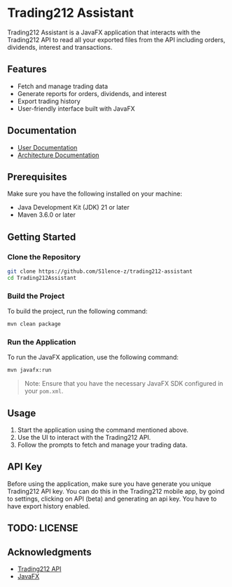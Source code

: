 # Trading212 Assistant

Trading212 Assistant is a JavaFX application that interacts with the Trading212 API to read all your exported files from the API including orders, dividends, interest and transactions.

## Features

- Fetch and manage trading data
- Generate reports for orders, dividends, and interest
- Export trading history
- User-friendly interface built with JavaFX

## Documentation

- [User Documentation](./docs/user_docs.md)
- [Architecture Documentation](./docs/architecture_docs.md)

## Prerequisites

Make sure you have the following installed on your machine:

- Java Development Kit (JDK) 21 or later
- Maven 3.6.0 or later

## Getting Started

### Clone the Repository

```bash
git clone https://github.com/S1lence-z/trading212-assistant
cd Trading212Assistant
```

### Build the Project

To build the project, run the following command:

```bash
mvn clean package
```

### Run the Application

To run the JavaFX application, use the following command:

```bash
mvn javafx:run
```

> Note: Ensure that you have the necessary JavaFX SDK configured in your `pom.xml`.

## Usage

1. Start the application using the command mentioned above.
2. Use the UI to interact with the Trading212 API.
3. Follow the prompts to fetch and manage your trading data.

## API Key

Before using the application, make sure you have generate you unique Trading212 API key. You can do this in the Trading212 mobile app, by goind to settings, clicking on API (beta) and generating an api key. You have to have export history enabled.

## TODO: LICENSE

## Acknowledgments

- [Trading212 API](https://t212public-api-docs.redoc.ly/)
- [JavaFX](https://openjfx.io/)